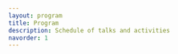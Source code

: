 ```yaml
---
layout: program
title: Program
description: Schedule of talks and activities
navorder: 1
---
```


<!-- <body>
<style>.paper {border-left: solid black 1px;border-right: solid black 1px;border-top: solid black 1px;padding:2pt}</style>
<style>.paper:last-child {border-bottom: solid black 1px;padding:2pt}</style>
<style>.session {border-left: solid black 1px;border-right: solid black 1px;border-top: solid black 1px;padding:2pt}</style>
<style>.session {border-bottom: solid black 1px;padding:2pt}</style> -->

<!-- <hr style="width:100%;text-align:left;margin-left:0;height:3px;color:black;background-color:black"> -->

<!-- <h2>Monday July 14</h2> -->

<!-- <div class="event">
<h3>Registration and opening: 9:00 &ndash; 9:30</h3>
</div> -->

<!-- <div class="session">
<h3>Session 1: 9:30 &ndash; 10:30 (invited talk)</h3>
<div class="paper">
<span class="authors">
<a href="https://tobias.kap.pe">Tobias Kapp&eacute;</a>.
</span>
<span class="title">
On Propositional Program Equivalence
</span>
</div>
</div> -->

<!-- <div class="event">
<h3>Coffee break: 10:30 &ndash; 11:00</h3>
</div> -->

<!-- <div class="session">
<h3>Session 2: 11:00 &ndash; 12:00</h3>
<div class="paper">
<span class="authors">
Timo Niek Franssen and <a href="https://knudstorp.github.io/">Søren Brinck Knudstorp</a>.
</span>
<span class="title">
Axiomatization and Decidability of Tense Information Logic
</span>
</div> -->

<!-- <div class="paper">
<span class="authors">
<a href="http://perso.ens-lyon.fr/colin.riba/">Colin Riba</a> and Alexandre Kejikian.
</span>
<span class="title">
Infinitary Refinement Types for Temporal Properties in Scott Domains
</span>
</div>
</div> -->

<!-- <h3>Lunch: 12:00 &ndash; 14:00</h3> -->

<!-- <div class="session">
<h3>Session 3: 14:00 &ndash; 15:00</h3>
<div class="paper">
<span class="authors">
<a href="http://www.canbaskent.net/logic">Can Baskent</a>, Dave Gilbert and Giorgio Venturi.
</span>
<span class="title">
Insensitive Games: Game Semantics for Modal Insensitivity
</span>
</div> -->

<!-- <div class="paper">
<span class="authors">
Han Gao and <a href="https://pageperso.lis-lab.fr/nicola.olivetti//">Nicola Olivetti</a>.
</span>
<span class="title">
Constructive Modal Logics:  Bi-nested Calculi and Bi-relational Countermodels
</span>
</div>
</div> -->

<!-- <h3>Coffee break: 15:00 &ndash; 15:30</h3> -->

<!-- <div class="session">
<h3>Session 4: 15:30 &ndash; 16:30</h3>
<div class="paper">
<span class="authors">
<a href="http://cs.famaf.unc.edu.ar/~rfervari/">Raul Fervari</a>, Daniel Figueiredo and Manuel A. Martins.
</span>
<span class="title">
Graded Relation Updates in Modal Logic
</span>
</div> -->

<!-- <div class="paper">
<span class="authors">
Han Gao, Daniil Kozhemiachenko and Nicola Olivetti.
</span>
<span class="title">
Paraconsistent Constructive Modal Logic
</span>
</div>
</div> -->

<!-- <h3>Welcome Reception: 16:45</h3> -->

<!-- <hr style="width:100%;text-align:left;margin-left:0;height:3px;color:black;background-color:black"> -->

<!-- <h2>Tuesday July 15</h2> -->

<!-- <div class="session">
<h3>Session 1: 9:30 &ndash; 10:30</h3>
<div class="paper">
<span class="authors">
<a href="https://math.hawaii.edu/wordpress/bjoern/">Bjørn Kjos-Hanssen</a> and <a href="https://www.paul-nguyen.com/">Paul Kim Long V. Nguyen</a>.
</span>
<span class="title">
Index set complexity for congruence lattices of lattices
</span>
</div> -->

<!-- <div class="paper">
<span class="authors">
<a href="https://www.uu.se/en/contact-and-organisation/staff?query=N96-558">Vera Koponen</a> and Edward Karlsson.
</span>
<span class="title">
Convergence laws for expansions of linear preorders
</span>
</div>
</div> -->

<!-- <h3>Coffee break: 10:30 &ndash; 11:00</h3> -->

<!-- <div class="session">
<h3>Session 2: 11:00 &ndash; 12:00</h3>
<div class="paper">
<span class="authors">
<a href="http://cs.appstate.edu/johannp">Patricia Johann</a> and Edward Morehouse.
</span>
<span class="title">
Deep Induction for Inductive Families
</span>
</div> -->

<!-- <div class="paper">
<span class="authors">
Richard Zuber.
</span>
<span class="title">
Denotation of sentential complements
</span>
</div>
</div> -->

<!-- <h3>Lunch: 12:00 &ndash; 14:00</h3> -->

<!-- <div class="session">
<h3>Session 3: 14:00 &ndash; 15:00</h3>
<div class="paper">
<span class="authors">
Vicent Navarro Arroyo and <a href="http://www.joostjjoosten.nl/">Joost Johannes Joosten</a>.
</span>
<span class="title">
On tame semantics for interpretability logic
</span>
</div> -->

<!-- <div class="paper">
<span class="authors">
Elena Romanenko, <a href="http://www.inf.unibz.it/~okutz/">Oliver Kutz</a>, <a href="http://www.inf.unibz.it/~calvanese/">Diego Calvanese</a> and Giancarlo Guizzardi.
</span>
<span class="title">
Abstracting Conceptual Models as a Weakening Process
</span>
</div>
</div> -->

<!-- <h3>Coffee break: 15:00 &ndash; 15:30</h3> -->

<!-- <div class="session">
<h3>Session 4: 15:30 &ndash; 17:00</h3>
<div class="paper">
<span class="authors">
Eric Raidl.
</span>
<span class="title">
Logics of Importation and Exportation for the Implicative Conditional
</span>
</div> -->

<!-- <div class="paper">
<span class="authors">
<a href="https://sites.google.com/view/umberto-rivieccio/home">Umberto Rivieccio</a> and Miguel Muñoz Pérez.
</span>
<span class="title">
Indicative conditionals: algebraic considerations
</span>
</div> -->

<!-- <div class="paper">
<span class="authors">
Eric Rail and Gilberto Gomes.
</span>
<span class="title">
(Full paper) Counterexamples to Import-Export in Conditionals: A Logical Analysis
</span>
</div>
</div> -->

<!-- <br> -->

<!-- <hr style="width:100%;text-align:left;margin-left:0;height:3px;color:black;background-color:black"> -->

<!-- <h2>Wednesday July 16</h2> -->

<!-- <div class="session">
<h3>Session 1: 9:30 &ndash; 10:30 (invited talk)</h3>
<div class="paper">
<span class="authors">
<a href="https://www.irif.fr/~petrisan/">Daniela Petri&scedil;an</a>.
</span>
<span class="title">
Functorial Mealy machines
</span>
</div>
</div> -->

<!-- <h3>Coffee break: 10:30 &ndash; 11:00</h3> -->

<!-- <div class="session">
<h3>Session 2: 11:00 &ndash; 12:00</h3>
<div class="paper">
<span class="authors">
Juan Montoya.
</span>
<span class="title">
Asymptotic Reasoning with Two Variables
</span>
</div> -->

<!-- <div class="paper">
<span class="authors">
José Espírito Santo and Ana Catarina Sousa.
</span>
<span class="title">
Proof Search in Classical Propositional Logic with Partial Proof Terms
</span>
</div>
</div> -->

<!-- <h3>Lunch: 12:00 &ndash; 14:00</h3> -->

<!-- <h3>Free afternoon </h3>
<p>A suggested route for the afternoon is: 1) Catch the metro at Casa da Música station 2) Leave on Trindade metro station 3) Go to Praça de Carlos Alberto and, from there, visit Igreja do Carmo 4) Follow to Torre dos Clérigos and in the way visit Livraria Lello 5) Go to São Bento Train Station 6) Follow down Rua das Flores to Cais da Ribeira. You may now relax on one of the lively bars of Ribeira, or cross Ponte Luís I bridge and visit a Port wine cellar (some options include Cálem, Sandeman or Ferreira port cellars).</p> -->

<!-- <h3>Social Dinner at <a href="https://www.torreao.pt">Restaurante Torreão</a>: 19:00</h3> -->

<!-- <hr style="width:100%;text-align:left;margin-left:0;height:3px;color:black;background-color:black"> -->

<!-- <h2>Thursday July 17</h2> -->

<!-- <div class="session">
<h3>Session 1: 9:30 &ndash; 10:30</h3>
<div class="paper">
<span class="authors">
Avgerinos Delkos and <a href="http://www.mariannagirlando.com/Girlando.html">Marianna Girlando</a>.
</span>
<span class="title">
A significance-based account of ceteris paribus counterfactuals
</span>
</div> -->

<!-- <div class="paper">
<span class="authors">
Paweł Rzążewski and Michał Stronkowski.
</span>
<span class="title">
Tabular intermediate logics comparison
</span>
</div>
</div> -->

<!-- <h3>Coffee break: 10:30 &ndash; 11:00</h3> -->

<!-- <div class="session">
<h3>Session 2: 11:00 &ndash; 12:00</h3>
<div class="paper">
<span class="authors">
Nicolas Peltier.
</span>
<span class="title">
The Satisfiability Problem in a Separation Logic of Relations
</span>
</div>

<div class="paper">
<span class="authors">
Klaus-Dieter Schewe.
</span>
<span class="title">
Insignificant Choice Polynomial Time &ndash; A Logic Capturing PTIME
</span>
</div>
</div>

<h3>Closing: 12:00</h3>

<h3>Lunch: 12:15 &ndash; 14:15</h3>

</body> -->


